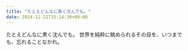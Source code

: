 ```yaml
---
title: "たとえどんなに黒く沈んでも。"
date: 2024-12-21T15:14:30+09:00
---
```

たとえどんなに黒く沈んでも。
世界を純粋に眺められるその目を、いつまでも、忘れることなかれ。
